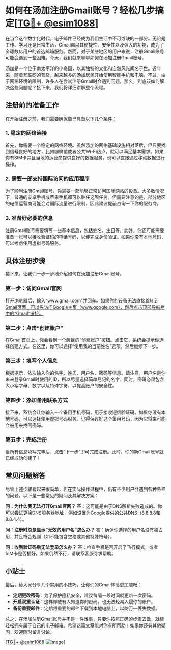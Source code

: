 # 如何在汤加注册Gmail账号？轻松几步搞定[[TG💪+ @esim1088](https://t.me/s/esim1088)]

在当今这个数字化时代，电子邮件已经成为我们生活中不可或缺的一部分。无论是工作、学习还是日常生活，Gmail都以其便捷性、安全性以及强大的功能，成为了全球数亿用户的首选邮箱服务。然而，对于某些地区的用户来说，注册Gmail账号可能会遇到一些困难。今天，我们就来聊聊如何在汤加注册Gmail账号。

汤加是一个位于南太平洋的小岛国，以其独特的文化和自然风光闻名于世。近年来，随着互联网的普及，越来越多的汤加居民开始使用智能手机和电脑。不过，由于网络环境的限制，许多人在尝试注册Gmail时会遇到问题。那么，到底该如何解决这些问题呢？接下来，我们将详细讲解整个流程。

## 注册前的准备工作

在开始注册之前，我们需要确保自己具备以下几个条件：

### 1. 稳定的网络连接
首先，你需要一个稳定的网络环境。虽然汤加的网络基础设施相对落后，但只要找到信号良好的地方，比如咖啡馆或者公共Wi-Fi热点，就可以满足基本需求。如果你有SIM卡并且当地的运营商提供良好的数据服务，也可以直接通过移动数据进行操作。

### 2. 需要一部支持国际访问的应用程序
为了顺利注册Gmail账号，你需要一部能够正常访问国际网站的设备。大多数情况下，普通的安卓手机或苹果手机都可以胜任这项任务。但需要注意的是，部分地区的电信运营商可能会对国际流量进行限制，因此建议提前咨询一下你的服务商。

### 3. 准备好必要的信息
注册Gmail账号需要填写一些基本信息，包括姓名、生日等。此外，你还可能需要准备一张可以接收验证码的电话号码，以便完成身份验证。如果你没有本地号码，可以考虑使用虚拟号码服务。

## 具体注册步骤

接下来，让我们一步一步地介绍如何在汤加注册Gmail账号。

### 第一步：访问Gmail官网
打开浏览器后，输入“www.gmail.com”并回车。如果你的设备无法直接跳转到Gmail页面，可以先访问Google主页（www.google.com），然后点击顶部导航栏中的“Gmail”链接。

### 第二步：点击“创建账户”
在Gmail首页上，你会看到一个醒目的“创建账户”按钮。点击它，系统会提示你选择创建方式。在这里，你可以选择“使用我的当前姓名”选项，然后继续下一步。

### 第三步：填写个人信息
根据提示，依次输入你的名字、姓氏、用户名、密码等信息。请注意，用户名是你未来登录Gmail时使用的ID，所以尽量选择简单易记的名字。同时，密码必须包含大小写字母、数字以及特殊字符，以提高账户的安全性。

### 第四步：添加备用联系方式
接下来，系统会让你输入一个备用手机号码，用于接收短信验证码。如果你没有本地号码，可以选择使用虚拟号码服务。记得保存好这个备用号码，因为它将来可能会被用来找回密码。

### 第五步：完成注册
当所有信息填写完毕后，点击“下一步”即可完成注册。此时，你的新Gmail账号就已经成功创建了！

## 常见问题解答

尽管上述步骤看起来很简单，但在实际操作过程中，仍有不少用户会遇到各种各样的问题。以下是一些常见的疑问及其解决方案：

**问：为什么我无法打开Gmail官网？**
答：这可能是由于DNS解析失败造成的。你可以尝试更换DNS服务器地址，例如设置为Google提供的公共DNS（8.8.8.8和8.8.4.4）。

**问：注册时总是显示“无效的用户名”怎么办？**
答：确保你选择的用户名没有被占用，并且符合规则（如不能包含空格或其他特殊符号）。

**问：收到验证码后无法登录怎么办？**
答：检查手机是否开启了飞行模式，或者SIM卡是否插好。如果仍然不行，请联系客服寻求帮助。

## 小贴士

最后，给大家分享几个实用的小技巧，让你们的Gmail体验更加顺畅：

- **定期更改密码**：为了保护隐私安全，建议每隔一段时间就更新一次密码。
- **开启双重认证**：这样即使有人知道你的密码，也无法轻易入侵你的账户。
- **备份重要邮件**：定期将重要的邮件下载到本地电脑上，以防万一丢失数据。

总之，在汤加注册Gmail账号并不是一件难事，只要你按照正确的步骤去做，就能轻松拥有属于自己的电子邮箱。希望这篇文章能对你有所帮助！如果你还有其他疑问，欢迎随时留言讨论。

[[TG💪+ @esim1088](https://t.me/s/esim1088) ![Image](https://i.postimg.cc/4NQfJmqS/Snipaste-2025-05-13-00-14-12.png)]